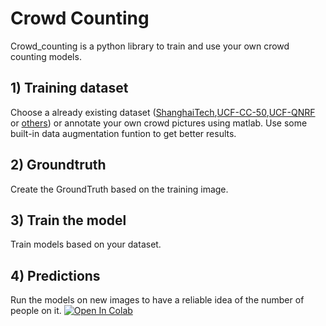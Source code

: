 # Crowd Counting
Crowd_counting is a python library to train and use your own crowd counting models.

## 1) Training dataset 

Choose a already existing dataset ([ShanghaiTech](https://github.com/desenzhou/ShanghaiTechDataset),[UCF-CC-50](https://www.crcv.ucf.edu/data/ucf-cc-50/),[UCF-QNRF](https://www.crcv.ucf.edu/data/ucf-qnrf/) or [others](https://paperswithcode.com/datasets?task=crowd-counting)) or annotate your own crowd pictures using matlab.
Use some built-in data augmentation funtion to get better results.

## 2) Groundtruth 

Create the GroundTruth based on the training image.

## 3) Train the model

Train models based on your dataset.

## 4) Predictions

Run the models on new images to have a reliable idea of the number of people on it. <a href="https://github.com/lrobins1/crowd_counting/blob/main/exemples/Ground%20Truth%20generation.ipynb" target="_parent"><img src="https://colab.research.google.com/assets/colab-badge.svg" alt="Open In Colab"/></a>
